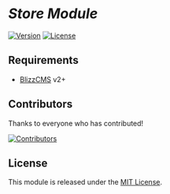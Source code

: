 # _Store Module_

[![Version](https://img.shields.io/github/v/release/WoW-CMS/bc-store?style=flat-square&logo=github&color=green)](https://github.com/WoW-CMS/bc-store/releases)
[![License](https://img.shields.io/github/license/WoW-CMS/bc-store?style=flat-square&color=blue)](../LICENSE)

## Requirements

* [BlizzCMS](https://github.com/WoW-CMS/BlizzCMS) v2+

## Contributors

Thanks to everyone who has contributed!

[![Contributors](https://contrib.rocks/image?repo=wow-cms/bc-store)](https://github.com/WoW-CMS/bc-store/graphs/contributors)

## License

This module is released under the [MIT License](../LICENSE).
